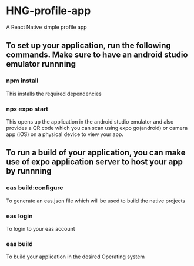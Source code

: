# HNG-profile-app

A React Native simple profile app

## To set up your application, run the following commands. Make sure to have an android studio emulator runnning

### npm install
This installs the required dependencies

### npx expo start
This opens up the application in the android studio emulator and also provides a QR code which you can scan using expo go(android) or camera app (iOS) on a physical device to view your app.

## To run a build of your application, you can make use of expo application server to host your app by runnning

### eas build:configure
To generate an eas.json file which will be used to build the native projects

### eas login
To login to your eas account

### eas build
To build your application in the desired Operating system